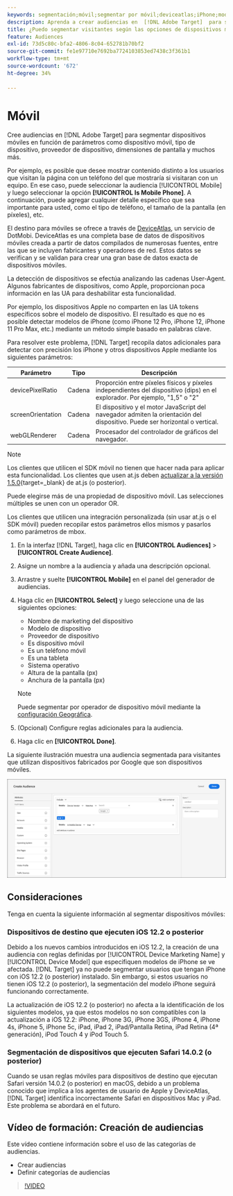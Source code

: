 ```yaml
---
keywords: segmentación;móvil;segmentar por móvil;deviceatlas;iPhone;modelos de iPhone;device atlas;anchuradepantalla;anchura de pantalla;altura de pantalla;tipo de dispositivo;alturadepantalla;teléfono;tablet;modelo de dispositivo
description: Aprenda a crear audiencias en  [!DNL Adobe Target]  para segmentar dispositivos móviles.
title: ¿Puedo segmentar visitantes según las opciones de dispositivos móviles?
feature: Audiences
exl-id: 73d5c80c-bfa2-4806-8c04-652781b70bf2
source-git-commit: fe1e97710e7692ba7724103853ed7438c3f361b1
workflow-type: tm+mt
source-wordcount: '672'
ht-degree: 34%

---
```


# Móvil

Cree audiencias en [!DNL Adobe Target] para segmentar dispositivos móviles en función de parámetros como dispositivo móvil, tipo de dispositivo, proveedor de dispositivo, dimensiones de pantalla y muchos más.

Por ejemplo, es posible que desee mostrar contenido distinto a los usuarios que visitan la página con un teléfono del que mostraría si visitaran con un equipo. En ese caso, puede seleccionar la audiencia [!UICONTROL Mobile] y luego seleccionar la opción **[!UICONTROL Is Mobile Phone]**. A continuación, puede agregar cualquier detalle específico que sea importante para usted, como el tipo de teléfono, el tamaño de la pantalla (en píxeles), etc.

El destino para móviles se ofrece a través de [DeviceAtlas](https://deviceatlas.com/device-data/user-agent-tester), un servicio de DotMobi. DeviceAtlas es una completa base de datos de dispositivos móviles creada a partir de datos compilados de numerosas fuentes, entre las que se incluyen fabricantes y operadores de red. Estos datos se verifican y se validan para crear una gran base de datos exacta de dispositivos móviles.

La detección de dispositivos se efectúa analizando las cadenas User-Agent. Algunos fabricantes de dispositivos, como Apple, proporcionan poca información en las UA para deshabilitar esta funcionalidad.

Por ejemplo, los dispositivos Apple no comparten en las UA tokens específicos sobre el modelo de dispositivo. El resultado es que no es posible detectar modelos de iPhone (como iPhone 12 Pro, iPhone 12, iPhone 11 Pro Max, etc.) mediante un método simple basado en palabras clave.

Para resolver este problema, [!DNL Target] recopila datos adicionales para detectar con precisión los iPhone y otros dispositivos Apple mediante los siguientes parámetros:

| Parámetro | Tipo | Descripción |
|--- |--- |--- |
| devicePixelRatio | Cadena | Proporción entre píxeles físicos y píxeles independientes del dispositivo (dips) en el explorador. Por ejemplo, &quot;1,5&quot; o &quot;2&quot; |
| screenOrientation | Cadena | El dispositivo y el motor JavaScript del navegador admiten la orientación del dispositivo. Puede ser horizontal o vertical. |
| webGLRenderer | Cadena | Procesador del controlador de gráficos del navegador. |

>[!NOTE]
>
>Los clientes que utilicen el SDK móvil no tienen que hacer nada para aplicar esta funcionalidad. Los clientes que usen at.js deben [actualizar a la versión 1.5.0](https://experienceleague.corp.adobe.com/docs/target-dev/developer/client-side/at-js-implementation/target-atjs-versions.html?lang=es){target=_blank} de at.js (o posterior).

Puede elegirse más de una propiedad de dispositivo móvil. Las selecciones múltiples se unen con un operador OR.

Los clientes que utilicen una integración personalizada (sin usar at.js o el SDK móvil) pueden recopilar estos parámetros ellos mismos y pasarlos como parámetros de mbox.

1. En la interfaz [!DNL Target], haga clic en **[!UICONTROL Audiences]** > **[!UICONTROL Create Audience]**.
1. Asigne un nombre a la audiencia y añada una descripción opcional.
1. Arrastre y suelte **[!UICONTROL Mobile]** en el panel del generador de audiencias.
1. Haga clic en **[!UICONTROL Select]** y luego seleccione una de las siguientes opciones:

   * Nombre de marketing del dispositivo
   * Modelo de dispositivo
   * Proveedor de dispositivo
   * Es dispositivo móvil
   * Es un teléfono móvil
   * Es una tableta
   * Sistema operativo
   * Altura de la pantalla (px)
   * Anchura de la pantalla (px)

   >[!NOTE]
   >
   >Puede segmentar por operador de dispositivo móvil mediante la [configuración Geográfica](/help/main/c-target/c-audiences/c-target-rules/geo.md#concept_5B4D99DE685348FB877929EE0F942670).

1. (Opcional) Configure reglas adicionales para la audiencia.
1. Haga clic en **[!UICONTROL Done]**.

La siguiente ilustración muestra una audiencia segmentada para visitantes que utilizan dispositivos fabricados por Google que son dispositivos móviles.

![Segmentar dispositivos móviles](assets/target_mobile.png)

## Consideraciones

Tenga en cuenta la siguiente información al segmentar dispositivos móviles:

### Dispositivos de destino que ejecuten iOS 12.2 o posterior

Debido a los nuevos cambios introducidos en iOS 12.2, la creación de una audiencia con reglas definidas por [!UICONTROL Device Marketing Name] y [!UICONTROL Device Model] que especifiquen modelos de iPhone se ve afectada. [!DNL Target] ya no puede segmentar usuarios que tengan iPhone con iOS 12.2 (o posterior) instalado. Sin embargo, si estos usuarios no tienen iOS 12.2 (o posterior), la segmentación del modelo iPhone seguirá funcionando correctamente.

La actualización de iOS 12.2 (o posterior) no afecta a la identificación de los siguientes modelos, ya que estos modelos no son compatibles con la actualización a iOS 12.2: iPhone, iPhone 3G, iPhone 3GS, iPhone 4, iPhone 4s, iPhone 5, iPhone 5c, iPad, iPad 2, iPad/Pantalla Retina, iPad Retina (4ª generación), iPod Touch 4 y iPod Touch 5.

### Segmentación de dispositivos que ejecuten Safari 14.0.2 (o posterior)

Cuando se usan reglas móviles para dispositivos de destino que ejecutan Safari versión 14.0.2 (o posterior) en macOS, debido a un problema conocido que implica a los agentes de usuario de Apple y DeviceAtlas, [!DNL Target] identifica incorrectamente Safari en dispositivos Mac y iPad. Este problema se abordará en el futuro.

## Vídeo de formación: Creación de audiencias

Este vídeo contiene información sobre el uso de las categorías de audiencias.

* Crear audiencias
* Definir categorías de audiencias

>[!VIDEO](https://video.tv.adobe.com/v/17392)
